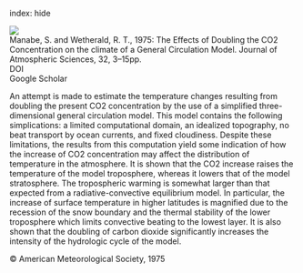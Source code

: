 index: hide

<div class="Citation">
    <div class="Citation-thumb CitationThumb-linked"  data-href="https://doi.org/10.1175/1520-0469(1975)032<0003:teodtc>2.0.co;2">
      <img src="https://static.claimspace.cloud/climate-study-static/refs/thumbs/10/Manabe_and_Wetherald_1975-thumb.png" />
    </div>

  <div class="Citation-body">
    <div class="Citation-text">Manabe, S.  and Wetherald, R. T., 1975: The Effects of Doubling the CO2 Concentration on the climate of a General Circulation Model. <span class="Article-journal">Journal of Atmospheric Sciences, </span><span class="Article-volume">32, </span>3–15pp.</div>
    <div class="Citation-links">
      <div class="CitationLink" data-href="https://doi.org/10.1175/1520-0469(1975)032<0003:teodtc>2.0.co;2">
        <div class="CitationLink-icon CitationLink-Doi"></div>
        <div class="CitationLink-text">DOI</div>
      </div>
      <div class="CitationLink" data-href="https://scholar.google.com/scholar?q=10.1175/1520-0469(1975)032<0003:teodtc>2.0.co;2">
        <div class="CitationLink-icon CitationLink-Scholar"></div>
        <div class="CitationLink-text">Google Scholar</div>
      </div>
    </div>
  </div>
</div>

An attempt is made to estimate the temperature changes resulting from doubling the present CO2 concentration by the use of a simplified three-dimensional general circulation model. This model contains the following simplications: a limited computational domain, an idealized topography, no beat transport by ocean currents, and fixed cloudiness. Despite these limitations, the results from this computation yield some indication of how the increase of CO2 concentration may affect the distribution of temperature in the atmosphere. It is shown that the CO2 increase raises the temperature of the model troposphere, whereas it lowers that of the model stratosphere. The tropospheric warming is somewhat larger than that expected from a radiative-convective equilibrium model. In particular, the increase of surface temperature in higher latitudes is magnified due to the recession of the snow boundary and the thermal stability of the lower troposphere which limits convective beating to the lowest layer. It is also shown that the doubling of carbon dioxide significantly increases the intensity of the hydrologic cycle of the model.

<div class="Citation-copy">
&copy; American Meteorological Society, 1975
</div>